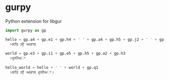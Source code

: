 # gurpy
Python extension for libgur

```python
import gurpy as gp

hello = gp.a4 + gp.e1 + gp.h4 + ' ' + gp.a4 + gp.h5 + gp.j2 + ' ' + gp.a2 + gp.b1 + gp.h3 + gp.g3
  >ਸਤਿ ਸੀ੍ ਅਕਾਲ
  
world = gp.e3 + gp.i1 + gp.e5 + gp.h5 + gp.a2 + gp.h3
  >ਦੁਨੀਅਾ
  
hello_world = hello + ' ' + world + gp.q1
  >ਸਤਿ ਸੀ੍ ਅਕਾਲ ਦੁਨੀਅਾ।
```
